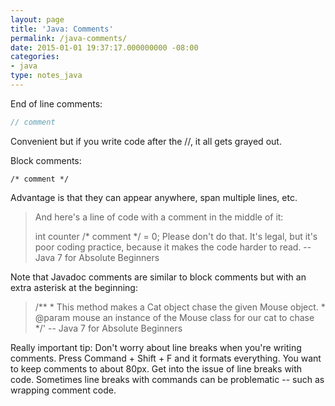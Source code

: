 ```yaml
---
layout: page
title: 'Java: Comments'
permalink: /java-comments/
date: 2015-01-01 19:37:17.000000000 -08:00
categories:
- java
type: notes_java
---
```



End of line comments:

```java
// comment
```

Convenient but if you write code after the //, it all gets grayed out.

Block comments:

```
/* comment */
```

Advantage is that they can appear anywhere, span multiple lines, etc.

> And here's a line of code with a comment in the middle of it:
>
> int counter /* comment */ = 0;
>  Please don't do that. It's legal, but it's poor coding practice, because it makes the code harder to read.
>  -- Java 7 for Absolute Beginners

Note that Javadoc comments are similar to block comments but with an extra asterisk at the beginning:

> /**
>        * This method makes a Cat object chase the given Mouse object.
>        * @param mouse an instance of the Mouse class for our cat to chase
>        */'
>        -- Java 7 for Absolute Beginners

Really important tip: Don't worry about line breaks when you're writing comments. Press Command + Shift + F and it formats everything. You want to keep comments to about 80px. Get into the issue of line breaks with code. Sometimes line breaks with commands can be problematic -- such as wrapping comment code.